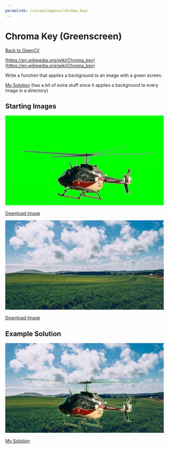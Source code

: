 ```yaml
---
permalink: /vision/opencv/chroma_key/
---
```


# Chroma Key (Greenscreen)

[Back to OpenCV](/docs/vision/opencv)

[https://en.wikipedia.org/wiki/Chroma_key](https://en.wikipedia.org/wiki/Chroma_key)

Write a function that applies a background to an image with a green screen.


[My Solution](https://github.com/fallscameron01/Chroma_Key/blob/master/chroma_key.py) (has a bit of extra stuff since it applies a background to every image in a directory)


## Starting Images

![image](https://raw.githubusercontent.com/MissouriMRR/docs/main/subteams/vision/opencv/intro_projects/images/chroma_key/green_screen_object.jpg)

[Download Image](https://raw.githubusercontent.com/MissouriMRR/docs/main/subteams/vision/opencv/intro_projects/images/chroma_key/green_screen_object.jpg)

![image](https://raw.githubusercontent.com/MissouriMRR/docs/main/subteams/vision/opencv/intro_projects/images/chroma_key/background_image.jpg)

[Download Image](https://raw.githubusercontent.com/MissouriMRR/docs/main/subteams/vision/opencv/intro_projects/images/chroma_key/background_image.jpg)

## Example Solution

![image](https://raw.githubusercontent.com/MissouriMRR/docs/main/subteams/vision/opencv/intro_projects/images/chroma_key/solution_image.jpg)

[My Solution](https://github.com/fallscameron01/Chroma_Key/blob/master/chroma_key.py)

